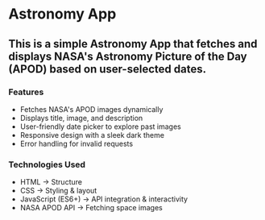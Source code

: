 # Astronomy App

## This is a simple Astronomy App that fetches and displays NASA's Astronomy Picture of the Day (APOD) based on user-selected dates.

### Features
- Fetches NASA's APOD images dynamically
- Displays title, image, and description 
- User-friendly date picker to explore past images 
- Responsive design with a sleek dark theme 
- Error handling for invalid requests

### Technologies Used
- HTML → Structure
- CSS → Styling & layout
- JavaScript (ES6+) → API integration & interactivity
- NASA APOD API → Fetching space images
